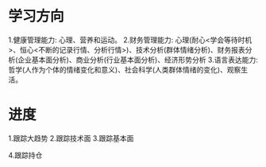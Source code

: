 # 学习方向
1.健康管理能力: 心理、营养和运动。
2.财务管理能力: 心理(耐心<学会等待时机>、恒心<不断的记录行情、分析行情>)、技术分析(群体情绪分析)、财务报表分析(企业基本面分析)、商业分析(行业基本面分析)、经济形势分析
3.语言表达能力: 哲学(人作为个体的情绪变化和意义)、社会科学(人类群体情绪的变化)、观察生活。

# 进度
1.跟踪大趋势
2.跟踪技术面
3.跟踪基本面

4.跟踪持仓